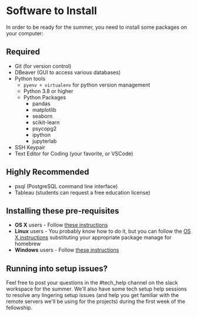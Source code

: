 # Software to Install

In order to be ready for the summer, you need to install some packages on your computer:


## Required

*   Git (for version control)
*   DBeaver (GUI to access various databases)
*   Python tools
    *   `pyenv + virtualenv` for python version management
    *   Python 3.8 or higher
    *   Python Packages
        *   pandas
        *   matplotlib
        *   seaborn
        *   scikit-learn
        *   psycopg2
        *   ipython
        *   jupyterlab
  *   SSH Keypair
  *   Text Editor for Coding (your favorite, or VSCode)

## Highly Recommended
*   psql (PostgreSQL command line interface)
*   Tableau (students can request a free education license)

## Installing these pre-requisites

*   **OS X** users - Follow [these instructions](setup_osx.md)
*   **Linux** users - You probably know how to do it, but you can follow the [OS X instructions](setup_osx.md) substituting your appropriate package manage for homebrew
*   **Windows** users - Follow [these instructions](setup_windows.md)


## Running into setup issues?

Feel free to post your questions in the #tech_help channel on the slack workspace for the summer. We'll also have some tech setup help sessions to resolve any lingering setup issues (and help you get familiar with the remote servers we'll be using for the projects) during the first week of the fellowship.

